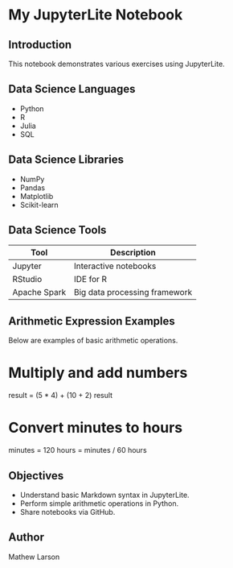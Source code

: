 # My JupyterLite Notebook
## Introduction
This notebook demonstrates various exercises using JupyterLite.
## Data Science Languages
- Python
- R
- Julia
- SQL
## Data Science Libraries
- NumPy
- Pandas
- Matplotlib
- Scikit-learn
## Data Science Tools

| Tool           | Description                  |
|----------------|------------------------------|
| Jupyter        | Interactive notebooks        |
| RStudio        | IDE for R                    |
| Apache Spark   | Big data processing framework|
## Arithmetic Expression Examples
Below are examples of basic arithmetic operations.
# Multiply and add numbers
result = (5 * 4) + (10 + 2)
result
# Convert minutes to hours
minutes = 120
hours = minutes / 60
hours
## Objectives

 - Understand basic Markdown syntax in JupyterLite.
 - Perform simple arithmetic operations in Python.
 - Share notebooks via GitHub.
## Author

Mathew Larson